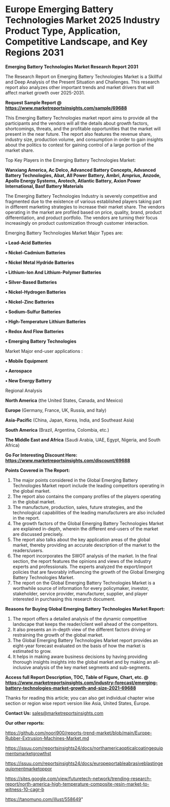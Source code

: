 # Europe Emerging Battery Technologies Market 2025 Industry Product Type, Application, Competitive Landscape, and Key Regions 2031

<strong>Emerging Battery Technologies Market Research Report 2031</strong>

The Research Report on Emerging Battery Technologies Market is a Skillful and Deep Analysis of the Present Situation and Challenges. This research report also analyzes other important trends and market drivers that will affect market growth over 2025-2031.

<strong>Request Sample Report @ <a href=https://www.marketreportsinsights.com/sample/69688>https://www.marketreportsinsights.com/sample/69688</a></strong>

This Emerging Battery Technologies market report aims to provide all the participants and the vendors will all the details about growth factors, shortcomings, threats, and the profitable opportunities that the market will present in the near future. The report also features the revenue share, industry size, production volume, and consumption in order to gain insights about the politics to contest for gaining control of a large portion of the market share.

Top Key Players in the Emerging Battery Technologies Market:

<strong>Wanxiang America, Ac Delco, Advanced Battery Concepts, Advanced Battery Technologies, Abat, All Power Battery, Ambri, Amprius, Anzode, Apollo Energy Systems, Arotech, Atlantic Battery, Axion Power International, Basf Battery Materials</strong>

The Emerging Battery Technologies Industry is severely competitive and fragmented due to the existence of various established players taking part in different marketing strategies to increase their market share. The vendors operating in the market are profiled based on price, quality, brand, product differentiation, and product portfolio. The vendors are turning their focus increasingly on product customization through customer interaction.

Emerging Battery Technologies Market Major Types are:

<strong>• Lead-Acid Batteries

• Nickel-Cadmium Batteries

• Nickel Metal Hydride Batteries

• Lithium-Ion And Lithium-Polymer Batteries

• Silver-Based Batteries

• Nickel-Hydrogen Batteries

• Nickel-Zinc Batteries

• Sodium-Sulfur Batteries

• High-Temperature Lithium Batteries

• Redox And Flow Batteries

• Emerging Battery Technologies</strong>

Market Major end-user applications :

<strong>• Mobile Equipment

• Aerospace

• New Energy Battery</strong>

Regional Analysis

</u><strong><b>North America</b></strong> (the United States, Canada, and Mexico)

<strong><b>Europe </b></strong>(Germany, France, UK, Russia, and Italy)

<strong><b>Asia-Pacific</b></strong> (China, Japan, Korea, India, and Southeast Asia)

<strong><b>South America</b></strong> (Brazil, Argentina, Colombia, etc.)

<strong><b>The Middle East and Africa</b></strong> (Saudi Arabia, UAE, Egypt, Nigeria, and South Africa)

<strong>Go For Interesting Discount Here: <a href=https://www.marketreportsinsights.com/discount/69688>https://www.marketreportsinsights.com/discount/69688</a></strong>

<strong>Points Covered in The Report:</strong>
<ol>
  <li>The major points considered in the Global Emerging Battery Technologies Market report include the leading competitors operating in the global market.</li>
  <li>The report also contains the company profiles of the players operating in the global market.</li>
  <li>The manufacture, production, sales, future strategies, and the technological capabilities of the leading manufacturers are also included in the report.</li>
  <li>The growth factors of the Global Emerging Battery Technologies Market are explained in-depth, wherein the different end-users of the market are discussed precisely.</li>
  <li>The report also talks about the key application areas of the global market, thereby providing an accurate description of the market to the readers/users.</li>
  <li>The report incorporates the SWOT analysis of the market. In the final section, the report features the opinions and views of the industry experts and professionals. The experts analyzed the export/import policies that are favorably influencing the growth of the Global Emerging Battery Technologies Market.</li>
  <li>The report on the Global Emerging Battery Technologies Market is a worthwhile source of information for every policymaker, investor, stakeholder, service provider, manufacturer, supplier, and player interested in purchasing this research document.</li>
</ol>
<strong>Reasons for Buying Global Emerging Battery Technologies Market Report:</strong>

<ol>
  <li>The report offers a detailed analysis of the dynamic competitive landscape that keeps the reader/client well ahead of the competitors.</li>
  <li>It also presents an in-depth view of the different factors driving or restraining the growth of the global market.</li>
  <li>The Global Emerging Battery Technologies Market report provides an eight-year forecast evaluated on the basis of how the market is estimated to grow.</li>
  <li>It helps in making aware business decisions by having providing thorough insights insights into the global market and by making an all-inclusive analysis of the key market segments and sub-segments.</li>
</ol>
<strong>Access full Report Description, TOC, Table of Figure, Chart, etc. @ <a href=https://www.marketreportsinsights.com/industry-forecast/emerging-battery-technologies-market-growth-and-size-2021-69688>https://www.marketreportsinsights.com/industry-forecast/emerging-battery-technologies-market-growth-and-size-2021-69688</a></strong>


Thanks for reading this article; you can also get individual chapter wise section or region wise report version like Asia, United States, Europe.

<strong>Contact Us:</strong>
sales@marketreportsinsights.com

<strong>Our other reports:</strong>

<a href=https://github.com/noori900/reports-trend-market/blob/main/Europe-Rubber-Extrusion-Machines-Market.md>https://github.com/noori900/reports-trend-market/blob/main/Europe-Rubber-Extrusion-Machines-Market.md</a>

<a href=https://issuu.com/reportsinsights24/docs/northamericaopticalcoatingequipmentsmarketgrowthst>https://issuu.com/reportsinsights24/docs/northamericaopticalcoatingequipmentsmarketgrowthst</a>

<a href=https://issuu.com/reportsinsights24/docs/europeportableabrasiveblastingequipmentmarketoppor>https://issuu.com/reportsinsights24/docs/europeportableabrasiveblastingequipmentmarketoppor</a>

<a href=https://sites.google.com/view/futuretech-network/trending-research-report/north-america-high-temperature-composite-resin-market-to-witness-10-cagr-b>https://sites.google.com/view/futuretech-network/trending-research-report/north-america-high-temperature-composite-resin-market-to-witness-10-cagr-b</a>

<a href=https://tanomuno.com/illust/558649>https://tanomuno.com/illust/558649</a>"
